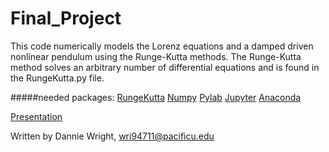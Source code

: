 # Final_Project

This code numerically models the Lorenz equations and a damped driven nonlinear pendulum using the Runge-Kutta methods. The Runge-Kutta method solves an arbitrary number of differential equations and is found in the RungeKutta.py file.


#####needed packages:
[RungeKutta](./RungeKutta.py)
[Numpy](http://www.numpy.org/)
[Pylab](https://matplotlib.org/index.html)
[Jupyter](https://jupyter.org/)
[Anaconda](https://anaconda.org/)


[Presentation](https://drive.google.com/open?id=1IMgNnLmswsDnQJt_CLs0p3njH_Yr4FvHy-orAj_HOgA)


Written by Dannie Wright, wri94711@pacificu.edu


